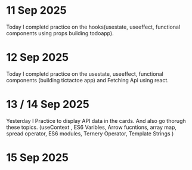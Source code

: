 # 11 Sep 2025
Today I completd practice on the hooks(usestate, useeffect, functional components using props building todoapp).
# 12 Sep 2025
Today I completd practice on the usestate, useeffect, functional components (building tictactoe app) and Fetching Api using react.
# 13 / 14 Sep 2025
Yesterday I Practice to display API data in the cards. And also go thorugh these topics. (useContext , ES6 Varibles, Arrow fucntions,  array map, spread operator,  ES6 modules, Ternery Operator, Template Strings )
# 15 Sep 2025
